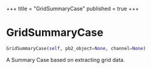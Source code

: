 +++
title = "GridSummaryCase"
published = true
+++


# GridSummaryCase
```python
GridSummaryCase(self, pb2_object=None, channel=None)
```

A Summary Case based on extracting grid data.


